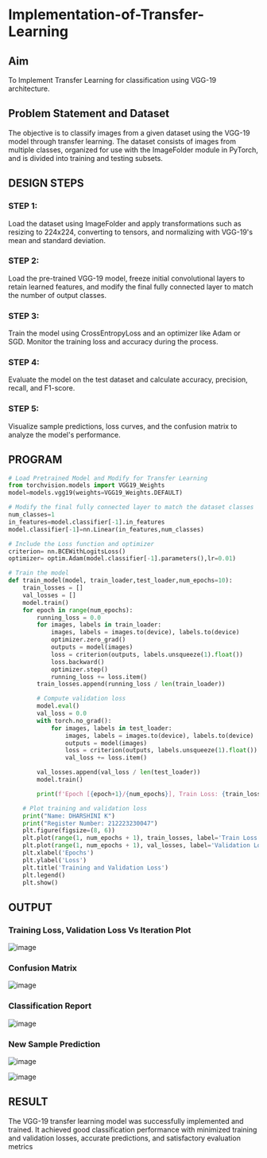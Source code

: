 # Implementation-of-Transfer-Learning


## Aim

To Implement Transfer Learning for classification using VGG-19 architecture.

## Problem Statement and Dataset

The objective is to classify images from a given dataset using the VGG-19 model through transfer learning. The dataset consists of images from multiple classes, organized for use with the ImageFolder module in PyTorch, and is divided into training and testing subsets.

## DESIGN STEPS

### STEP 1:
Load the dataset using ImageFolder and apply transformations such as resizing to 224x224, converting to tensors, and normalizing with VGG-19's mean and standard deviation.

### STEP 2:
Load the pre-trained VGG-19 model, freeze initial convolutional layers to retain learned features, and modify the final fully connected layer to match the number of output classes.

### STEP 3:
Train the model using CrossEntropyLoss and an optimizer like Adam or SGD. Monitor the training loss and accuracy during the process.

### STEP 4:
Evaluate the model on the test dataset and calculate accuracy, precision, recall, and F1-score.

### STEP 5:
Visualize sample predictions, loss curves, and the confusion matrix to analyze the model's performance. 

## PROGRAM

```python
# Load Pretrained Model and Modify for Transfer Learning
from torchvision.models import VGG19_Weights
model=models.vgg19(weights=VGG19_Weights.DEFAULT)

# Modify the final fully connected layer to match the dataset classes
num_classes=1
in_features=model.classifier[-1].in_features
model.classifier[-1]=nn.Linear(in_features,num_classes)

# Include the Loss function and optimizer
criterion= nn.BCEWithLogitsLoss()
optimizer= optim.Adam(model.classifier[-1].parameters(),lr=0.01)

# Train the model
def train_model(model, train_loader,test_loader,num_epochs=10):
    train_losses = []
    val_losses = []
    model.train()
    for epoch in range(num_epochs):
        running_loss = 0.0
        for images, labels in train_loader:
            images, labels = images.to(device), labels.to(device)
            optimizer.zero_grad()
            outputs = model(images)
            loss = criterion(outputs, labels.unsqueeze(1).float())
            loss.backward()
            optimizer.step()
            running_loss += loss.item()
        train_losses.append(running_loss / len(train_loader))

        # Compute validation loss
        model.eval()
        val_loss = 0.0
        with torch.no_grad():
            for images, labels in test_loader:
                images, labels = images.to(device), labels.to(device)
                outputs = model(images)
                loss = criterion(outputs, labels.unsqueeze(1).float())
                val_loss += loss.item()

        val_losses.append(val_loss / len(test_loader))
        model.train()

        print(f'Epoch [{epoch+1}/{num_epochs}], Train Loss: {train_losses[-1]:.4f}, Validation Loss: {val_losses[-1]:.4f}')

    # Plot training and validation loss
    print("Name: DHARSHINI K")
    print("Register Number: 212223230047")
    plt.figure(figsize=(8, 6))
    plt.plot(range(1, num_epochs + 1), train_losses, label='Train Loss', marker='o')
    plt.plot(range(1, num_epochs + 1), val_losses, label='Validation Loss', marker='s')
    plt.xlabel('Epochs')
    plt.ylabel('Loss')
    plt.title('Training and Validation Loss')
    plt.legend()
    plt.show()
```

## OUTPUT

### Training Loss, Validation Loss Vs Iteration Plot

![image](https://github.com/user-attachments/assets/1611fd3a-04eb-47d0-bae8-49b53768e8d2)

### Confusion Matrix

![image](https://github.com/user-attachments/assets/e7c4572a-9710-485d-973a-cd54ecc6350f)

### Classification Report

![image](https://github.com/user-attachments/assets/43b947df-4bf2-4148-abcc-08f06358d9e3)

### New Sample Prediction

![image](https://github.com/user-attachments/assets/aef58d88-c656-41c7-b2d6-4d3ca9bd35b3)

![image](https://github.com/user-attachments/assets/ea94fb22-c3db-401e-8185-f0091bd02bc1)

## RESULT

The VGG-19 transfer learning model was successfully implemented and trained. It achieved good classification performance with minimized training and validation losses, accurate predictions, and satisfactory evaluation metrics
